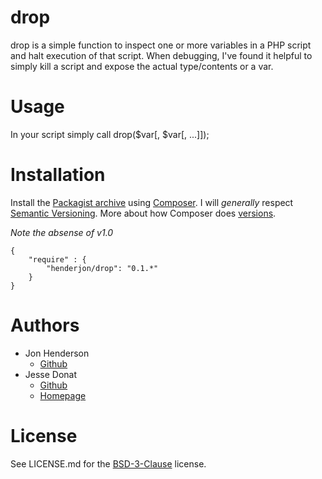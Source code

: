 # drop

drop is a simple function to inspect one or more variables in a PHP script
and halt execution of that script. When debugging, I've found it helpful to
simply kill a script and expose the actual type/contents or a var.

# Usage

In your script simply call drop($var[, $var[, ...]]);

# Installation

Install the [Packagist archive](https://packagist.org/packages/henderjon/drop)
using [Composer](http://getcomposer.org/). I will *generally* respect
[Semantic Versioning](http://semver.org/). More about how Composer
does [versions](https://getcomposer.org/doc/01-basic-usage.md#package-versions).

*Note the absense of v1.0*

```
{
	"require" : {
		"henderjon/drop": "0.1.*"
	}
}
```

# Authors

- Jon Henderson
	- [Github](https://github.com/henderjon)
- Jesse Donat
	- [Github](https://github.com/donatj)
	- [Homepage](http://donatstudios.com)

# License

See LICENSE.md for the [BSD-3-Clause](http://opensource.org/licenses/BSD-3-Clause) license.





